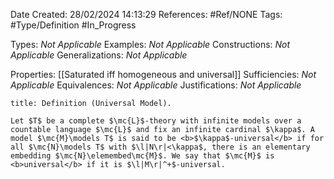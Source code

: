 <div class="topSpace"></div>

Date Created: 28/02/2024 14:13:29
References: #Ref/NONE
Tags: #Type/Definition #In_Progress

Types: <i>Not Applicable</i>
Examples: <i>Not Applicable</i>
Constructions: <i>Not Applicable</i>
Generalizations: <i>Not Applicable</i>

Properties: [[Saturated iff homogeneous and universal]]
Sufficiencies: <i>Not Applicable</i>
Equivalences: <i>Not Applicable</i>
Justifications: <i>Not Applicable</i>

``` ad-Definition
title: Definition (Universal Model).

Let $T$ be a complete $\mc{L}$-theory with infinite models over a countable language $\mc{L}$ and fix an infinite cardinal $\kappa$. A model $\mc{M}\models T$ is said to be <b>$\kappa$-universal</b> if for all $\mc{N}\models T$ with $\l|N\r|<\kappa$, there is an elementary embedding $\mc{N}\elemembed\mc{M}$. We say that $\mc{M}$ is <b>universal</b> if it is $\l|M\r|^+$-universal.

```
